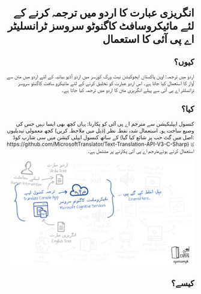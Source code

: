 <h1 align="right">انگریزی عبارت کا اردو میں ترجمہ کرنے کے لئے مائیکروسافٹ کاگنوٹو سروسز ٹرانسلیٹر اے پی آئی کا استعمال</h1>
<h2 align="right">کیوں؟</h2>
<p align="right">
اردو میں ترجمہ: اوپن پاکستان ایجوکیشن نیٹ ورک کورسز میں اردو آڈیو بیانیہ کے لئے اردو میں متن سے آواز کا استعمال کیا جاتا ہے۔ اس اردو عبارت کو تخلیق کرنے کے لئے مائیکرو سافٹ کاگنٹو سروسز ٹرانسلٹر اے پی آئی سے پہلے انگریزی متن کا اردو میں ترجمہ کیا جاتا ہے۔ 
</p>
<h2 align="right">کیا؟</h2>
<p align="right">
کنسول ایپلیکیشن سے مترجم اے پی آئی کو پکارنا: یہاں کچھ بھی ایسا نہیں جس کی وصیع ساخت ہو۔ استعمال شدہ نقطہ نظر (ذیل میں ملاحظہ کریں) کچھ معمولی تبدیلیوں کے ساتھ کنسول ایپلی کیشن میں سی شارپ کوڈ (اصل میں گٹ حب پر شائع کیا گیا: https://github.com/MicrosoftTranslator/Text-Translation-API-V3-C-Sharp) کا استعمال کرتے ہوئےمترجم اے پی آئی پکارنے پر مشتمل ہے۔  
</p>
<a target="_blank" rel="noopener noreferrer" href="files/OPEN-TranslatorConsoleApp.png"><img src="files/OPEN-TranslatorConsoleApp.png" alt="OPEN Tranlate Console App" style="max-width:100%;"></a>
<h2 align="right">کیسے؟</h2>
<p align="right">

</p>
